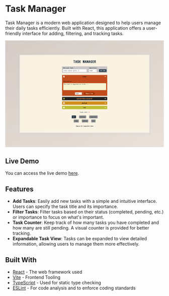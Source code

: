 # Task Manager

Task Manager is a modern web application designed to help users manage their daily tasks efficiently. Built with React, this application offers a user-friendly interface for adding, filtering, and tracking tasks.

![Task Manager Preview](public/task-manager.jpeg)

## Live Demo

You can access the live demo [here](https://minimalist-task-manager.netlify.app/).

## Features

- **Add Tasks**: Easily add new tasks with a simple and intuitive interface. Users can specify the task title and its importance.
- **Filter Tasks**: Filter tasks based on their status (completed, pending, etc.) or importance to focus on what's important.
- **Task Counter**: Keep track of how many tasks you have completed and how many are still pending. A visual counter is provided for better tracking.
- **Expandable Task View**: Tasks can be expanded to view detailed information, allowing users to manage them more effectively.

## Built With

- [React](https://reactjs.org/) - The web framework used
- [Vite](https://vitejs.dev/) - Frontend Tooling
- [TypeScript](https://www.typescriptlang.org/) - Used for static type checking
- [ESLint](https://eslint.org/) - For code analysis and to enforce coding standards
